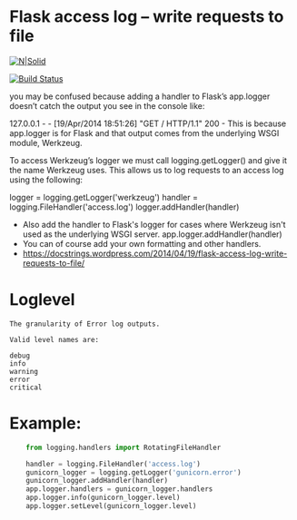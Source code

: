 # Flask access log – write requests to file

[![N|Solid](https://cldup.com/dTxpPi9lDf.thumb.png)](https://nodesource.com/products/nsolid)

[![Build Status](https://travis-ci.org/joemccann/dillinger.svg?branch=master)](https://travis-ci.org/joemccann/dillinger)

you may be confused because adding a handler to Flask’s app.logger doesn’t catch the output you see in the console like:

127.0.0.1 - - [19/Apr/2014 18:51:26] "GET / HTTP/1.1" 200 -
This is because app.logger is for Flask and that output comes from the underlying WSGI module, Werkzeug.

To access Werkzeug’s logger we must call logging.getLogger() and give it the name Werkzeug uses. This allows us to log requests to an access log using the following:

logger = logging.getLogger('werkzeug')
handler = logging.FileHandler('access.log')
logger.addHandler(handler)

- Also add the handler to Flask's logger for cases
where Werkzeug isn't used as the underlying WSGI server.
app.logger.addHandler(handler)
- You can of course add your own formatting and other handlers.
- https://docstrings.wordpress.com/2014/04/19/flask-access-log-write-requests-to-file/

# Loglevel
    The granularity of Error log outputs.

    Valid level names are:

    debug
    info
    warning
    error
    critical

# Example:
```python 
    from logging.handlers import RotatingFileHandler

    handler = logging.FileHandler('access.log')
    gunicorn_logger = logging.getLogger('gunicorn.error')
    gunicorn_logger.addHandler(handler)
    app.logger.handlers = gunicorn_logger.handlers
    app.logger.info(gunicorn_logger.level)
    app.logger.setLevel(gunicorn_logger.level)
```
